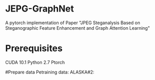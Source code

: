 # JEPG-GraphNet
A pytorch implementation of Paper "JPEG Steganalysis Based on Steganographic Feature Enhancement and Graph Attention Learning"


# Prerequisites
CUDA 10.1
Python 2.7
Ptorch 


#Prepare data
Petraining data:
ALASKA#2:
